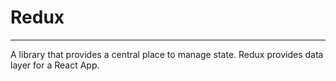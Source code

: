 # Redux

---

A library that provides a central place to manage state. Redux provides data layer for a React App. 



